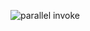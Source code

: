 ![parallel invoke](https://github.com/kubrayesilkaya/C-Sharp-Programming-Notes/assets/93487264/2b585823-cfce-4aff-a3cb-fbd0bcd17edd)
